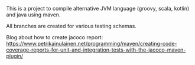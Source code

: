 This is a project to compile alternative JVM language (groovy, scala, kotlin) and java using maven.

All branches are created for various testing schemas.

Blog about how to create jacoco report:
https://www.petrikainulainen.net/programming/maven/creating-code-coverage-reports-for-unit-and-integration-tests-with-the-jacoco-maven-plugin/

